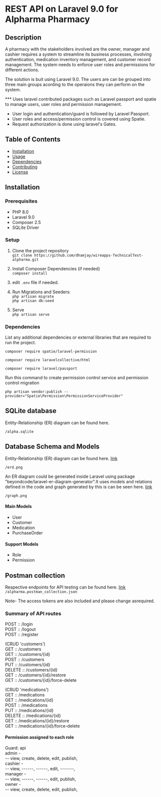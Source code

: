 # REST API on Laravel 9.0 for Alpharma Pharmacy

## Description

A pharmacy with the stakeholders involved are the owner, manager and cashier requires a
system to streamline its business processes, involving authentication, medication inventory
management, and customer record management. The system needs to enforce user roles and
permissions for different actions.

The solution is buit using Laravel 9.0. 
The users are can be grouped into three main groups acording to the operaions they can perform on the system. 

*** Uses laravel contributed packages such as Laravel passport and spatie to manage users, user roles and permission management.

* User login and authentication/guard is followed by Laravel Passport.    
* User roles and access/permission control is covered using Spatie.     
* Request authorization is done using laravel's Gates.

## Table of Contents

- [Installation](#installation)
- [Usage](#usage)
- [Dependencies](#dependencies)
- [Contributing](#contributing)
- [License](#license)

## Installation

### Prerequisites

- PHP 8.0
- Laravel 9.0
- Composer 2.5
- SQLite Driver

### Setup

1. Clone the project repository   
`git clone https://github.com/dhamjay/wireapps-TechnicalTest-alpharma.git`

2. Install Composer Dependencies (if needed)     
`composer install`     

3. edit `.env` file if needed.    

4. Run Migrations and Seeders:    
`php artisan migrate`     
`php artisan db:seed`   

5. Serve    
`php artisan serve`

### Dependencies

List any additional dependencies or external libraries that are required to run the project.

`composer require spatie/laravel-permission`

`composer require laravelcollective/html`

`composer require laravel/passport`

Run this command to create permission control service and permission control migration

`php artisan vendor:publish --provider="Spatie\Permission\PermissionServiceProvider"`


## SQLite database
Entity-Relationship (ER) diagram can be found here.

`/alpha.sqlite`

## Database Schema and Models

Entity-Relationship (ER) diagram can be found here. [link](https://github.com/dhamjay/wireapps-TechnicalTest-alpharma/blob/main/erd.png)     

`/erd.png`

An ER diagram could be generated inside Laravel using package "beyondcode/laravel-er-diagram-generator".It uses models and relations defined in the code and graph generated by this is can be seen here. [link](https://github.com/dhamjay/wireapps-TechnicalTest-alpharma/blob/main/graph.png)    

`/graph.png`

#### Main Models
- User   
- Customer    
- Medication    
- PurchaseOrder    

#### Support Models
- Role    
- Permission    

## Postman collection

Respective endpoints for API testing can be found here. [link](https://github.com/dhamjay/wireapps-TechnicalTest-alpharma/blob/main/alpharma.postman_collection.json)    
`/alpharma.postman_collection.json`

Note- The access tokens are also included and please change asrequired.

### Summary of API routes

>    
POST :: /login   
POST :: /logout    
POST :: /register   

(CRUD 'customers')    
GET :: /customers    
GET :: /customers/{id}    
POST :: /customers    
PUT :: /customers/{id}    
DELETE :: /customers/{id}    
GET :: /customers/{id}/restore    
GET :: /customers/{id}/force-delete    

(CRUD 'medications')    
GET :: /medications    
GET :: /medications/{id}    
POST :: /medications    
PUT :: /medications/{id}    
DELETE :: /medications/{id}    
GET :: /medications/{id}/restore    
GET :: /medications/{id}/force-delete    


#### Permission assigned to each role

Guard: api    
admin -      
-- view, create, delete, edit, publish,    
cashier -     
-- view, ------, ------, edit, -------,    
manager -      
-- view, ------, ------, edit, publish,    
owner -      
-- view, create, delete, edit, publish,     
